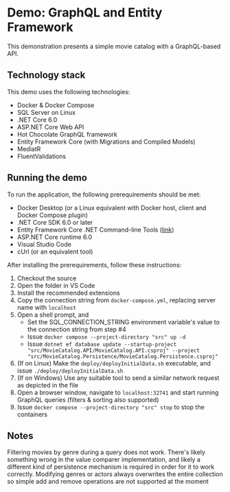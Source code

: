 # Demo: GraphQL and Entity Framework
This demonstration presents a simple movie catalog with a GraphQL-based API.

## Technology stack
This demo uses the following technologies:
- Docker & Docker Compose
- SQL Server on Linux
- .NET Core 6.0
- ASP.NET Core Web API
- Hot Chocolate GraphQL framework
- Entity Framework Core (with Migrations and Compiled Models)
- MediatR
- FluentValidations

## Running the demo
To run the application, the following prerequirements should be met:
- Docker Desktop (or a Linux equivalent with Docker host, client and Docker Compose plugin)
- .NET Core SDK 6.0 or later
- Entity Framework Core .NET Command-line Tools ([link](https://learn.microsoft.com/en-us/ef/core/cli/dotnet))
- ASP.NET Core runtime 6.0
- Visual Studio Code
- cUrl (or an equivalent tool)

After installing the prerequirements, follow these instructions:
1. Checkout the source
2. Open the folder in VS Code
3. Install the recommended extensions
4. Copy the connection string from `docker-compose.yml`, replacing server name with `localhost`
5. Open a shell prompt, and
   - Set the SQL_CONNECTION_STRING environment variable's value to the connection string from step #4
   - Issue `docker compose --project-directory "src" up -d`
   - Issue `dotnet ef database update --startup-project "src/MovieCatalog.API/MovieCatalog.API.csproj" --project "src/MovieCatalog.Persistence/MovieCatalog.Persistence.csproj"`
6. (If on Linux) Make the `deploy/deployInitialData.sh` executable, and issue `./deploy/deployInitialData.sh`
7. (If on Windows) Use any suitable tool to send a similar network request as depicted in the file
8. Open a browser window, navigate to `localhost:32741` and start running GraphQL queries (filters & sorting also supported)
9. Issue `docker compose --project-directory "src" stop` to stop the containers

## Notes
Filtering movies by genre during a query does not work. There's likely something wrong in the value comparer implementation, and likely a different kind of persistence mechanism is required in order for it to work correctly. Modifying genres or actors always overwrites the entire collection so simple add and remove operations are not supported at the moment
